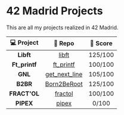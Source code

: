 # 42 Madrid Projects
This are all my projects realized in 42 Madrid.
  
| 💻 Project | 📝 Repo | 💯 Score |
|:------:|:-------:|:------------------:|
| **Libft** | [libft](https://github.com/mariocaro13/libft.git) | 125/100 |
| **Ft_printf** | [ft_printf](https://github.com/mariocaro13/ft_printf.git) | 100/100 |
| **GNL** | [get_next_line](https://github.com/mariocaro13/get_next_line.git) | 105/100 |
| **B2BR** | [Born2BeRoot]() | 125/100 |
| **FRACT'OL** | [fractol](https://github.com/mariocaro13/fract-ol) | 100/100 |
| **PIPEX** | [pipex](https://github.com/mariocaro13/pipex) | 0/100 |
